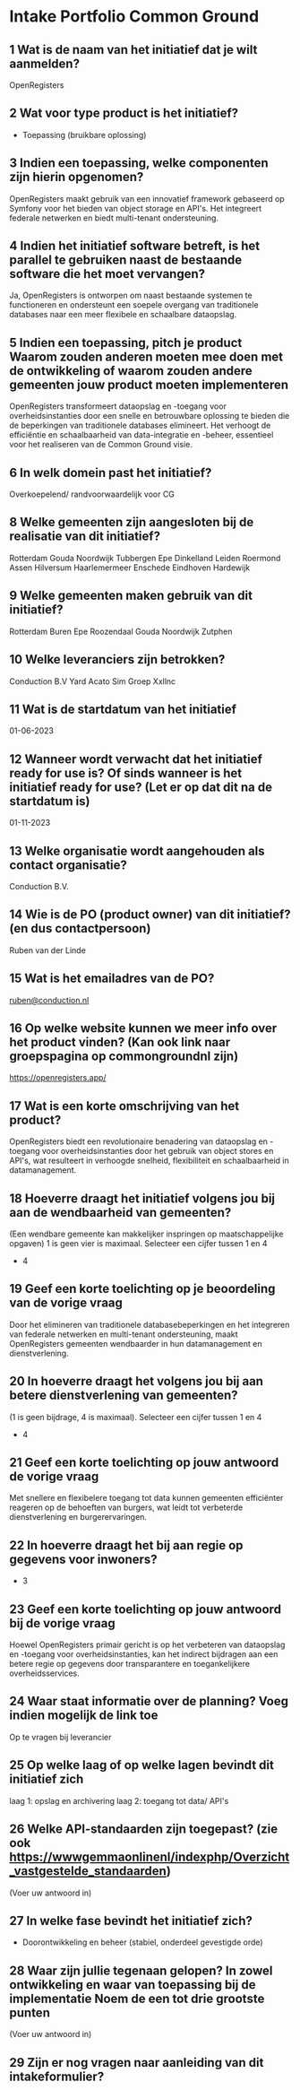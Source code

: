 # Intake Portfolio Common Ground

## 1 Wat is de naam van het initiatief dat je wilt aanmelden?

OpenRegisters

## 2 Wat voor type product is het initiatief?

* Toepassing (bruikbare oplossing)

## 3 Indien een toepassing, welke componenten zijn hierin opgenomen?

OpenRegisters maakt gebruik van een innovatief framework gebaseerd op Symfony voor het bieden van object storage en API's. Het integreert federale netwerken en biedt multi-tenant ondersteuning.

## 4 Indien het initiatief software betreft, is het parallel te gebruiken naast de bestaande software die het moet vervangen?

Ja, OpenRegisters is ontworpen om naast bestaande systemen te functioneren en ondersteunt een soepele overgang van traditionele databases naar een meer flexibele en schaalbare dataopslag.

## 5 Indien een toepassing, pitch je product Waarom zouden anderen moeten mee doen met de ontwikkeling of waarom zouden andere gemeenten jouw product moeten implementeren

OpenRegisters transformeert dataopslag en -toegang voor overheidsinstanties door een snelle en betrouwbare oplossing te bieden die de beperkingen van traditionele databases elimineert. Het verhoogt de efficiëntie en schaalbaarheid van data-integratie en -beheer, essentieel voor het realiseren van de Common Ground visie.

## 6 In welk domein past het initiatief?

Overkoepelend/ randvoorwaardelijk voor CG

## 8 Welke gemeenten zijn aangesloten bij de realisatie van dit initiatief?

Rotterdam
Gouda
Noordwijk
Tubbergen
Epe
Dinkelland
Leiden
Roermond
Assen
Hilversum
Haarlemermeer
Enschede
Eindhoven
Hardewijk

## 9 Welke gemeenten maken gebruik van dit initiatief?

Rotterdam
Buren
Epe
Roozendaal
Gouda
Noordwijk
Zutphen

## 10 Welke leveranciers zijn betrokken?

Conduction B.V
Yard
Acato
Sim Groep
Xxllnc

## 11 Wat is de startdatum van het initiatief

01-06-2023

## 12 Wanneer wordt verwacht dat het initiatief ready for use  is? Of sinds wanneer is het initiatief ready for use? (Let er op dat dit na de startdatum is)

01-11-2023

## 13 Welke organisatie wordt aangehouden als contact organisatie?

Conduction B.V. 

## 14 Wie is de PO (product owner) van dit initiatief? (en dus contactpersoon)

Ruben van der Linde

## 15 Wat is het emailadres van de PO?

ruben@conduction.nl

## 16 Op welke website kunnen we meer info over het product vinden? (Kan ook link naar groepspagina op commongroundnl zijn)

https://openregisters.app/

## 17 Wat is een korte omschrijving van het product?

OpenRegisters biedt een revolutionaire benadering van dataopslag en -toegang voor overheidsinstanties door het gebruik van object stores en API's, wat resulteert in verhoogde snelheid, flexibiliteit en schaalbaarheid in datamanagement.

## 18 Hoeverre draagt het initiatief volgens jou bij aan de wendbaarheid van gemeenten?

(Een wendbare gemeente kan makkelijker inspringen op maatschappelijke opgaven)
1 is geen vier is maximaal. Selecteer een cijfer tussen 1 en 4

* 4

## 19 Geef een korte toelichting op je beoordeling van de vorige vraag

Door het elimineren van traditionele databasebeperkingen en het integreren van federale netwerken en multi-tenant ondersteuning, maakt OpenRegisters gemeenten wendbaarder in hun datamanagement en dienstverlening.

## 20 In hoeverre draagt het volgens jou bij aan betere dienstverlening van gemeenten?

(1 is geen bijdrage, 4 is maximaal). Selecteer een cijfer tussen 1 en 4

* 4

## 21 Geef een korte toelichting op jouw antwoord de vorige vraag

Met snellere en flexibelere toegang tot data kunnen gemeenten efficiënter reageren op de behoeften van burgers, wat leidt tot verbeterde dienstverlening en burgerervaringen.

## 22 In hoeverre draagt het bij aan regie op gegevens voor inwoners?

* 3

## 23 Geef een korte toelichting op jouw antwoord bij de vorige vraag

Hoewel OpenRegisters primair gericht is op het verbeteren van dataopslag en -toegang voor overheidsinstanties, kan het indirect bijdragen aan een betere regie op gegevens door transparantere en toegankelijkere overheidsservices.

## 24 Waar staat informatie over de planning? Voeg indien mogelijk de link toe

Op te vragen bij leverancier

## 25 Op welke laag of op welke lagen bevindt dit initiatief zich

laag 1: opslag en archivering
laag 2: toegang tot data/ API's

## 26 Welke API-standaarden zijn toegepast? (zie ook <https://wwwgemmaonlinenl/indexphp/Overzicht_vastgestelde_standaarden>)

(Voer uw antwoord in)

## 27 In welke fase bevindt het initiatief zich?

* Doorontwikkeling en beheer (stabiel, onderdeel gevestigde orde)

## 28 Waar zijn jullie tegenaan gelopen? In zowel ontwikkeling en waar van toepassing bij de implementatie Noem de een tot drie grootste punten

(Voer uw antwoord in)

## 29 Zijn er nog vragen naar aanleiding van dit intakeformulier?
